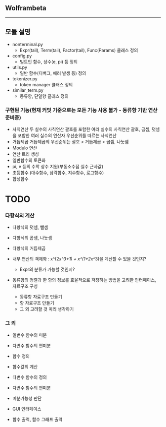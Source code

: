 ## Wolframbeta ##
---
## 모듈 설명 ##
* nonterminal.py
    - Expr(tail), Term(tail), Factor(tail), Func(Params) 클래스 정의
* config.py
    - 빌트인 함수, 상수(e, pi) 등 정의
* utils.py
    - 일반 함수(디버그, 에러 발생 등) 정의
* tokenizer.py
    - token manager 클래스 정의
* similar_term.py
    - 동류항, 단일항 클래스 정의

### 구현된 기능(현재 커밋 기준으로는 모든 기능 사용 불가 - 동류항 기반 연산 준비중) ###
- 사칙연산
    두 실수의 사칙연산
    괄호를 포함한 여러 실수의 사칙연산
    괄호, 곱셈, 덧셈을 포함한 여러 실수의 연산자 우선순위를 따르는 사칙연산
- 거듭제곱
    거듭제곱의 우선순위는 괄호 > 거듭제곱 > 곱셈, 나눗셈
- Modulo 연산
- 연산 트리 생성
- 일반함수의 토큰화
- pi, e 등의 수학 상수 지원(부동소수점 실수 근사값)
- 초등함수 (대수함수, 삼각함수, 지수함수, 로그함수)
- 합성함수

# TODO #
### 다항식의 계산 ###
- 다항식의 덧셈, 뺄셈
- 다항식의 곱셈, 나눗셈
- 다항식의 거듭제곱

- 내부 연산의 객체화 : x^(2*x^3+1) + x^(1+2*x^3)을 계산할 수 있을 것인지?
    - Expr의 분류가 가능할 것인지?
- 동류항의 정렬과 한 항의 정보를 효율적으로 저장하는 방법을 고려한 인터페이스, 자료구조 구성
    - 동류항 자료구조 만들기
    - 항 자료구조 만들기
    - 그 외 고려할 것 미리 생각하기

### 그 외 ###

- 일변수 함수의 미분
- 다변수 함수의 편미분
- 함수 정의
- 함수값의 계산
- 다변수 함수의 정의
- 다변수 함수의 편미분
- 미분가능성 판단

- GUI 인터페이스
- 함수 출력, 함수 그래프 출력